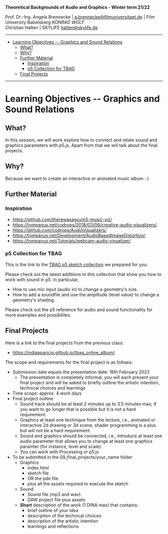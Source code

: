 <!-- ---  
title: Theoretical Backgrounds of Audio and Graphics
author: Angela Brennecke
affiliation: Film University Babelsberg KONRAD WOLF
date: Winter term 20/21
---   -->
**Theoretical Backgrounds of Audio and Graphics - Winter term 21/22**

Prof. Dr.-Ing. Angela Brennecke | a.brennecke@filmuniversitaet.de | Film University Babelsberg *KONRAD WOLF*   
Christian Halten | SKYLIFE <halten@skylife.de>  

---

- [Learning Objectives -- Graphics and Sound Relations](#learning-objectives----graphics-and-sound-relations)
  - [What?](#what)
  - [Why?](#why)
  - [Further Material](#further-material)
    - [Inspiration](#inspiration)
    - [p5 Collection for TBAG](#p5-collection-for-tbag)
  - [Final Projects](#final-projects)

---


# Learning Objectives -- Graphics and Sound Relations

## What?

In this session, we will work explore how to connect and relate sound and graphics parameters with p5.js. Apart from that we will talk about the final projects.

## Why?

Because we want to create an interactive or animated music album : )

## Further Material

### Inspiration

- https://github.com/therewasaguy/p5-music-viz/
- https://tympanus.net/codrops/2018/03/06/creative-audio-visualizers/
- https://github.com/codrops/AudioVisualizers/
- https://tympanus.net/Development/AudioBasedImageDistortion/
- https://tympanus.net/Tutorials/webcam-audio-visualizer/

### p5 Collection for TBAG

This is the link to the [TBAG p5 sketch collection](https://editor.p5js.org/abrennec/collections/TGI5M8556) we prepared for you.

Please check out the latest additions to this collection that show you how to work with sound in p5. In particular, 
- How to use mic input (audio in) to change a geometry's size.
- How to add a soundfile and use the amplitude (level value) to change a geometry's shading.

Please check out the p5 reference for audio and sound functionality for more examples and possibilites.

## Final Projects

Here is a link to the final projects from the previous class:
- https://indiaaparicio.github.io/tbag_online_album/

The scope and requirements for the final project is as follows:
- Submission date equals the presentation date: 16th February 2022
  - The presentation is completely informal, you will each present your final project and will be asked to briefly outline the artistic intention, technical choices and learnings 
- Time scope: approx. 4 work days 
- Final project outline
  - Sound track should be at least 2 minutes up to 3.5 minutes max; if you want to go longer that is possible but it is not a hard requirement.
  - Graphics at least one technique from the lecture, i.e., animated or interactive 2d drawing or 3d scene, shader programming is a plus but will not be a hard requirement.
  - Sound and graphics should be connected, i.e., introduce at least one audio parameter that allows you to change at least one graphics paramter (for instance, level and scale).
  - You can work with Processing or p5.js
- To be submitted in the 09_final_projects/your_name folder
  - Graphics
    - index.html
    - sketch file
    - OR the pde file 
    - plus all the assets required to execute the sketch
  - Sound
    - Sound file (mp3 and wav)
    - DAW project file plus assets
  - **Short** description of the work (1 DINA max) that contains:
    - brief oultine of your idea
    - description of the technical choices
    - description of the artistic intention
    - learnings and reflections